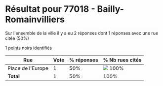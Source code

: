 # Résultat pour 77018 - Bailly-Romainvilliers

Sur l'ensemble de la ville il y a eu 2 réponses dont 1 réponses avec une rue citée (50%)

1 points noirs identifiés

| Rue | Vote | % réponses | % Nb rues cités|
|-----|------|------------|----------------|
| Place de l'Europe | 1 | 50% | <img src="../../img/bar_100.gif" />&nbsp;100%|
| **Total** | 1 | 50% | 100%|
